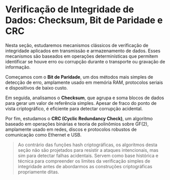 # Verificação de Integridade de Dados: Checksum, Bit de Paridade e CRC

Nesta seção, estudaremos mecanismos clássicos de verificação de integridade aplicados em transmissão e armazenamento de dados. Esses mecanismos são baseados em operações determinísticas que permitem identificar se houve erro ou corrupção durante o transporte ou gravação de informação.

Começamos com o **Bit de Paridade**, um dos métodos mais simples de detecção de erro, amplamente usado em memória RAM, protocolos seriais e dispositivos de baixo custo.

Em seguida, analisamos o **Checksum**, que agrupa e soma blocos de dados para gerar um valor de referência simples. Apesar de fraco do ponto de vista criptográfico, é eficiente para detectar corrupção acidental.

Por fim, estudamos o **CRC (Cyclic Redundancy Check)**, um algoritmo baseado em operações binárias e teoria de polinômios sobre GF(2), amplamente usado em redes, discos e protocolos robustos de comunicação como Ethernet e USB.

> Ao contrário das funções hash criptográficas, os algoritmos desta seção não são projetados para resistir a ataques intencionais, mas sim para detectar falhas acidentais. Servem como base histórica e técnica para compreender os limites da verificação simples de integridade antes de abordarmos as construções criptográficas propriamente ditas.